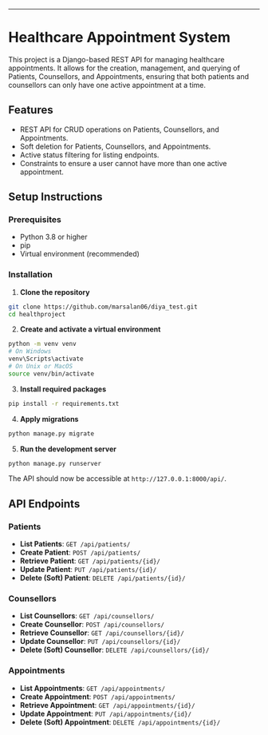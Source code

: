 ---

# Healthcare Appointment System

This project is a Django-based REST API for managing healthcare appointments. It allows for the creation, management, and querying of Patients, Counsellors, and Appointments, ensuring that both patients and counsellors can only have one active appointment at a time.

## Features

- REST API for CRUD operations on Patients, Counsellors, and Appointments.
- Soft deletion for Patients, Counsellors, and Appointments.
- Active status filtering for listing endpoints.
- Constraints to ensure a user cannot have more than one active appointment.

## Setup Instructions

### Prerequisites

- Python 3.8 or higher
- pip
- Virtual environment (recommended)

### Installation

1. **Clone the repository**

```bash
git clone https://github.com/marsalan06/diya_test.git
cd healthproject
```

2. **Create and activate a virtual environment**

```bash
python -m venv venv
# On Windows
venv\Scripts\activate
# On Unix or MacOS
source venv/bin/activate
```

3. **Install required packages**

```bash
pip install -r requirements.txt
```

4. **Apply migrations**

```bash
python manage.py migrate
```

5. **Run the development server**

```bash
python manage.py runserver
```

The API should now be accessible at `http://127.0.0.1:8000/api/`.

## API Endpoints

### Patients

- **List Patients**: `GET /api/patients/`
- **Create Patient**: `POST /api/patients/`
- **Retrieve Patient**: `GET /api/patients/{id}/`
- **Update Patient**: `PUT /api/patients/{id}/`
- **Delete (Soft) Patient**: `DELETE /api/patients/{id}/`

### Counsellors

- **List Counsellors**: `GET /api/counsellors/`
- **Create Counsellor**: `POST /api/counsellors/`
- **Retrieve Counsellor**: `GET /api/counsellors/{id}/`
- **Update Counsellor**: `PUT /api/counsellors/{id}/`
- **Delete (Soft) Counsellor**: `DELETE /api/counsellors/{id}/`

### Appointments

- **List Appointments**: `GET /api/appointments/`
- **Create Appointment**: `POST /api/appointments/`
- **Retrieve Appointment**: `GET /api/appointments/{id}/`
- **Update Appointment**: `PUT /api/appointments/{id}/`
- **Delete (Soft) Appointment**: `DELETE /api/appointments/{id}/`

